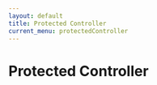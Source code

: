 ```yaml
---
layout: default
title: Protected Controller
current_menu: protectedController
---
```


# Protected Controller
